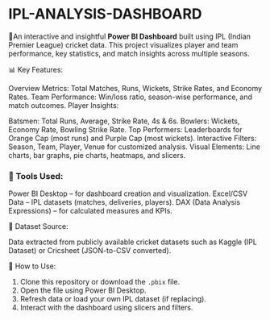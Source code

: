 # IPL-ANALYSIS-DASHBOARD

🏏An interactive and insightful **Power BI Dashboard** built using IPL (Indian Premier League) cricket data. 
This project visualizes player and team performance, key statistics, and match insights across multiple seasons.

📊 Key Features:

Overview Metrics: Total Matches, Runs, Wickets, Strike Rates, and Economy Rates.
Team Performance: Win/loss ratio, season-wise performance, and match outcomes.
Player Insights:

Batsmen: Total Runs, Average, Strike Rate, 4s & 6s.
Bowlers: Wickets, Economy Rate, Bowling Strike Rate.
Top Performers: Leaderboards for Orange Cap (most runs) and Purple Cap (most wickets).
Interactive Filters: Season, Team, Player, Venue for customized analysis.
Visual Elements: Line charts, bar graphs, pie charts, heatmaps, and slicers.

### 🧰 Tools Used:

Power BI Desktop – for dashboard creation and visualization.
Excel/CSV Data – IPL datasets (matches, deliveries, players).
DAX (Data Analysis Expressions) – for calculated measures and KPIs.

📁 Dataset Source:

Data extracted from publicly available cricket datasets such as Kaggle (IPL Dataset) or Cricsheet (JSON-to-CSV converted).

🚀 How to Use:

1. Clone this repository or download the `.pbix` file.
2. Open the file using Power BI Desktop.
3. Refresh data or load your own IPL dataset (if replacing).
4. Interact with the dashboard using slicers and filters.

